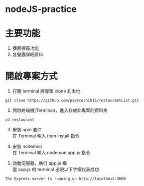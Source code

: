 # nodeJS-practice
主要功能
===
1. 餐廳搜尋功能
2. 各餐廳詳細資料 <br>

開啟專案方式
===
1. 打開 terminal 將專案 clone 到本地 <br>

```
git clone https://github.com/pierceshih15/restaurantList.git
```

2. 開啟終端機(Terminal)，進入存放此專案的資料夾 <br>
```
cd restaurant
```

3. 安裝 npm 套件 <br>
在 Terminal 輸入 npm install 指令 <br>

4. 安裝 nodemon <br>
在 Terminal 輸入 nodemon app.js 指令 <br>

5. 啟動伺服器，執行 app.js 檔 <br>
當 app.js 的 terminal 出現以下字樣代表成功
```
The Express server is running on http://localhost:3000
```

